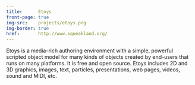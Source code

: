 ```yaml
---
title:      Etoys
front-page: true
img-src:    projects/etoys.png
img-border: true
href:       http://www.squeakland.org/
---
```

Etoys is a media-rich authoring environment with a simple, powerful scripted object model for many kinds of objects created by end-users that runs on many platforms. It is free and open source. Etoys includes 2D and 3D graphics, images, text, particles, presentations, web pages, videos, sound and MIDI, etc.